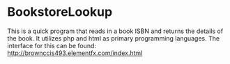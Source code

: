 # BookstoreLookup
This is a quick program that reads in a book ISBN and returns the details of the book. It utilizes php and html as primary programming languages. The interface for this can be found: http://brownccis493.elementfx.com/index.html
